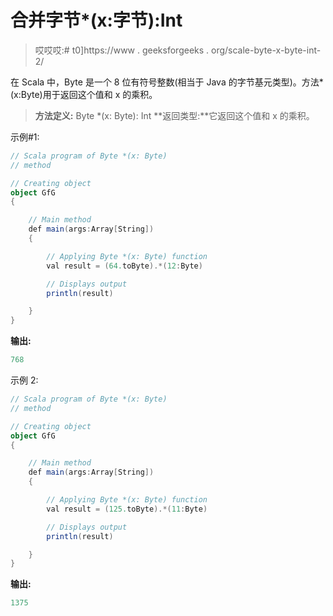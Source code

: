 # 合并字节*(x:字节):Int

> 哎哎哎:# t0]https://www . geeksforgeeks . org/scale-byte-x-byte-int-2/

在 Scala 中，Byte 是一个 8 位有符号整数(相当于 Java 的字节基元类型)。方法*(x:Byte)用于返回这个值和 x 的乘积。

> **方法定义:** Byte *(x: Byte): Int
> **返回类型:**它返回这个值和 x 的乘积。

示例#1:

```scala
// Scala program of Byte *(x: Byte)
// method 

// Creating object 
object GfG 
{ 

    // Main method 
    def main(args:Array[String]) 
    { 

        // Applying Byte *(x: Byte) function 
        val result = (64.toByte).*(12:Byte) 

        // Displays output 
        println(result) 

    } 
} 
```

**输出:**

```scala
768
```

示例 2:

```scala
// Scala program of Byte *(x: Byte)
// method 

// Creating object 
object GfG 
{ 

    // Main method 
    def main(args:Array[String]) 
    { 

        // Applying Byte *(x: Byte) function 
        val result = (125.toByte).*(11:Byte) 

        // Displays output 
        println(result) 

    } 
} 
```

**输出:**

```scala
1375
```